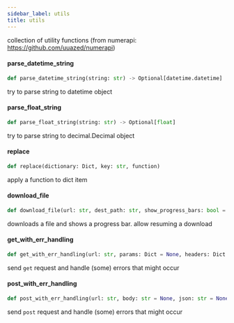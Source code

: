 ```yaml
---
sidebar_label: utils
title: utils
---
```


collection of utility functions (from numerapi: https://github.com/uuazed/numerapi)

#### parse\_datetime\_string

```python
def parse_datetime_string(string: str) -> Optional[datetime.datetime]
```

try to parse string to datetime object

#### parse\_float\_string

```python
def parse_float_string(string: str) -> Optional[float]
```

try to parse string to decimal.Decimal object

#### replace

```python
def replace(dictionary: Dict, key: str, function)
```

apply a function to dict item

#### download\_file

```python
def download_file(url: str, dest_path: str, show_progress_bars: bool = True)
```

downloads a file and shows a progress bar. allow resuming a download

#### get\_with\_err\_handling

```python
def get_with_err_handling(url: str, params: Dict = None, headers: Dict = None, timeout: Optional[int] = None) -> Dict
```

send `get` request and handle (some) errors that might occur

#### post\_with\_err\_handling

```python
def post_with_err_handling(url: str, body: str = None, json: str = None, headers: Dict = None, timeout: Optional[int] = None) -> Dict
```

send `post` request and handle (some) errors that might occur

